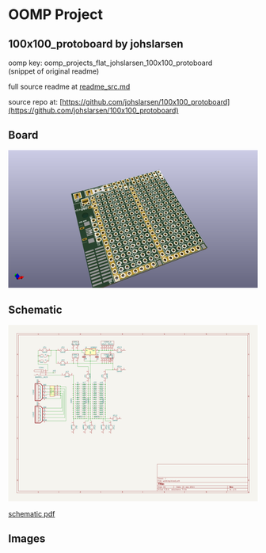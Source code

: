 # OOMP Project  
## 100x100_protoboard  by johslarsen  
  
oomp key: oomp_projects_flat_johslarsen_100x100_protoboard  
(snippet of original readme)  
  
  
  full source readme at [readme_src.md](readme_src.md)  
  
source repo at: [https://github.com/johslarsen/100x100_protoboard](https://github.com/johslarsen/100x100_protoboard)  
## Board  
  
[![working_3d.png](working_3d_600.png)](working_3d.png)  
## Schematic  
  
[![working_schematic.png](working_schematic_600.png)](working_schematic.png)  
  
[schematic pdf](working_schematic.pdf)  
## Images  
